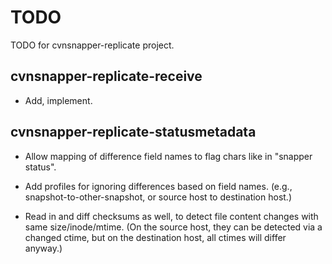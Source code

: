 # TODO

TODO for cvnsnapper-replicate project.


## cvnsnapper-replicate-receive

  * Add, implement.


## cvnsnapper-replicate-statusmetadata

  * Allow mapping of difference field names to flag chars
    like in "snapper status".

  * Add profiles for ignoring differences based on field names.
    (e.g., snapshot-to-other-snapshot, or source host to destination host.)

  * Read in and diff checksums as well, to detect file content changes
    with same size/inode/mtime. (On the source host, they can be detected
    via a changed ctime, but on the destination host, all ctimes will differ
    anyway.)

